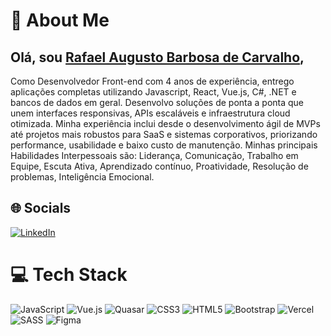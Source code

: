 # 💫 About Me

## Olá, sou [**Rafael Augusto Barbosa de Carvalho**](https://www.linkedin.com/in/rafael-augusto-barbosa-de-carvalho-81ab5a212/),
Como Desenvolvedor Front-end com 4 anos de experiência, entrego aplicações completas utilizando Javascript, React, Vue.js, C#, .NET e bancos de dados em geral. Desenvolvo soluções de ponta a ponta que unem interfaces responsivas, APIs escaláveis e infraestrutura cloud otimizada. Minha experiência inclui desde o desenvolvimento ágil de MVPs até projetos mais robustos para SaaS e sistemas corporativos, priorizando performance, usabilidade e baixo custo de manutenção. Minhas principais Habilidades Interpessoais são: Liderança, Comunicação, Trabalho em Equipe, Escuta Ativa, Aprendizado contínuo, Proatividade, Resolução de problemas, Inteligência Emocional.

## 🌐 Socials

[![LinkedIn](https://img.shields.io/badge/LinkedIn-%230077B5.svg?logo=linkedin&logoColor=white)](https://linkedin.com/in/rafael-carvalho-81ab5a212/)

# 💻 Tech Stack

![JavaScript](https://img.shields.io/badge/javascript-%23323330.svg?style=for-the-badge&logo=javascript&logoColor=%23F7DF1E) ![Vue.js](https://img.shields.io/badge/Vue.js-%234FC08D?style=for-the-badge&logo=vue.js&logoColor=white) ![Quasar](https://img.shields.io/badge/Quasar-%2300B4FF?style=for-the-badge&logo=quasar&logoColor=white) ![CSS3](https://img.shields.io/badge/css3-%231572B6.svg?style=for-the-badge&logo=css3&logoColor=white) ![HTML5](https://img.shields.io/badge/html5-%23E34F26.svg?style=for-the-badge&logo=html5&logoColor=white) ![Bootstrap](https://img.shields.io/badge/bootstrap-%23563D7C.svg?style=for-the-badge&logo=bootstrap&logoColor=white) ![Vercel](https://img.shields.io/badge/vercel-%23000000.svg?style=for-the-badge&logo=vercel&logoColor=white) ![SASS](https://img.shields.io/badge/SASS-hotpink.svg?style=for-the-badge&logo=SASS&logoColor=white) ![Figma](https://img.shields.io/badge/figma-%23F24E1E.svg?style=for-the-badge&logo=figma&logoColor=white)
